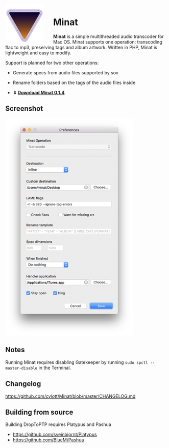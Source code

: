 <img align="left" src="minat.png" style="float: left; margin-right: 30px;" width="120">

# Minat

**Minat** is a simple multithreaded audio transcoder for Mac OS. Minat supports one operation: transcoding flac to mp3, preserving tags and album artwork. Written in PHP, Minat is lightweight and easy to modify.

Support is planned for two other operations:

* Generate specs from audio files supported by sox
* Rename folders based on the tags of the audio files inside

* **⇩ [Download Minat 0.1.4](https://github.com/cylott/Minat/releases/download/0.1.4/Minat.app.zip)**

## Screenshot

<img src="screenshot.png" width="400">

## Notes

Running Minat requires disabling Gatekeeper by running `sudo spctl --master-disable` in the Terminal.

## Changelog

https://github.com/cylott/Minat/blob/master/CHANGELOG.md

## Building from source

Building DropToPTP requires Platypus and Pashua

* https://github.com/sveinbjornt/Platypus
* https://github.com/BlueM/Pashua